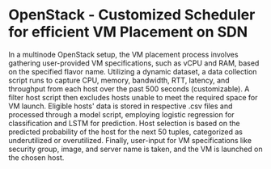 # OpenStack - Customized Scheduler for efficient VM Placement on SDN 

In a multinode OpenStack setup, the VM placement process involves gathering user-provided VM specifications, such as vCPU and RAM, based on the specified flavor name. Utilizing a dynamic dataset, a data collection script runs to capture CPU, memory, bandwidth, RTT, latency, and throughput from each host over the past 500 seconds (customizable). A filter host script then excludes hosts unable to meet the required space for VM launch. Eligible hosts' data is stored in respective .csv files and processed through a model script, employing logistic regression for classification and LSTM for prediction. Host selection is based on the predicted probability of the host for the next 50 tuples, categorized as underutilized or overutilized. Finally, user-input for VM specifications like security group, image, and server name is taken, and the VM is launched on the chosen host.
